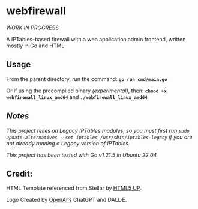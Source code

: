 # webfirewall
_WORK IN PROGRESS_

A IPTables-based firewall with a web application admin frontend, written mostly in Go and HTML.

## Usage
From the parent directory, run the command: **`go run cmd/main.go`**

Or if using the precompiled binary _(experimental)_, then: **`chmod +x webfirewall_linux_amd64`** and **`./webfirewall_linux_amd64`**

## _**Notes**_

_This project relies on Legacy IPTables modules, so you must first run `sudo update-alternatives --set iptables /usr/sbin/iptables-legacy` if you are not already running a Legacy version of IPTables._

_This project has been tested with Go v1.21.5 in Ubuntu 22.04_

## Credit:

HTML Template referenced from Stellar by [HTML5 UP](html5up.net).

Logo Created by [OpenAI's](https://openai.com/) ChatGPT and DALL·E.
